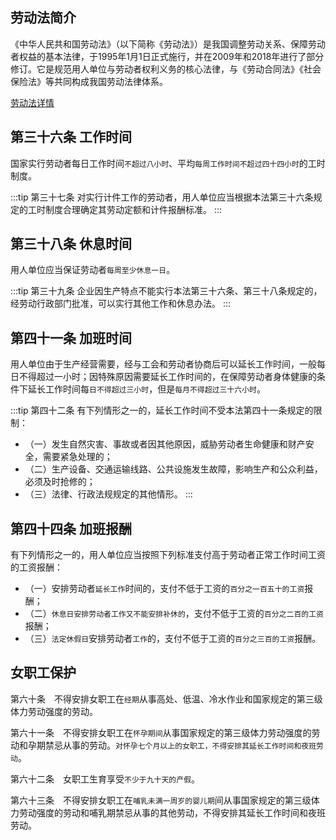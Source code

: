 ## 劳动法简介

《中华人民共和国劳动法》（以下简称《劳动法》）是我国调整劳动关系、保障劳动者权益的基本法律，于1995年1月1日正式施行，并在2009年和2018年进行了部分修订。它是规范用人单位与劳动者权利义务的核心法律，与《劳动合同法》《社会保险法》等共同构成我国劳动法律体系。

[劳动法详情](https://www.mohrss.gov.cn/hsearch/?searchword=%E5%8A%B3%E5%8A%A8%E6%B3%95)

## 第三十六条 工作时间
国家实行劳动者每日工作时间`不超过八小时`、平均`每周工作时间不超过四十四小时`的工时制度。

:::tip 第三十七条
对实行计件工作的劳动者，用人单位应当根据本法第三十六条规定的工时制度合理确定其劳动定额和计件报酬标准。
:::

## 第三十八条 休息时间
用人单位应当保证劳动者`每周至少休息一日`。

:::tip 第三十九条
企业因生产特点不能实行本法第三十六条、第三十八条规定的，经劳动行政部门批准，可以实行其他工作和休息办法。
:::

## 第四十一条 加班时间
用人单位由于生产经营需要，经与工会和劳动者协商后可以延长工作时间，一般每日不得超过一小时；因特殊原因需要延长工作时间的，在保障劳动者身体健康的条件下延长工作时间每`日不得超过三小时`，但是`每月不得超过三十六小时`。

:::tip 第四十二条
有下列情形之一的，延长工作时间不受本法第四十一条规定的限制：
- （一）发生自然灾害、事故或者因其他原因，威胁劳动者生命健康和财产安全，需要紧急处理的；
- （二）生产设备、交通运输线路、公共设施发生故障，影响生产和公众利益，必须及时抢修的；
- （三）法律、行政法规规定的其他情形。
:::

## 第四十四条 加班报酬
有下列情形之一的，用人单位应当按照下列标准支付高于劳动者正常工作时间工资的工资报酬：

- （一）安排劳动者`延长工作`时间的，支付不低于工资的`百分之一百五十的工资`报酬；
- （二）`休息日安排劳动者工作又不能安排补休的`，支付不低于工资的`百分之二百的工资`报酬；
- （三）`法定休假日`安排劳动者`工作`的，支付不低于工资的`百分之三百的工资`报酬。

## 女职工保护

第六十条　不得安排女职工在`经期`从事高处、低温、冷水作业和国家规定的第三级体力劳动强度的劳动。

第六十一条　不得安排女职工在`怀孕期间`从事国家规定的第三级体力劳动强度的劳动和孕期禁忌从事的劳动。`对怀孕七个月以上的女职工，不得安排其延长工作时间和夜班劳动`。

第六十二条　女职工生育享受`不少于九十天的产假`。

第六十三条　不得安排女职工在`哺乳未满一周岁的婴儿期`间从事国家规定的第三级体力劳动强度的劳动和哺乳期禁忌从事的其他劳动，不得安排其延长工作时间和夜班劳动。